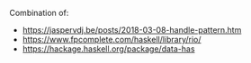 Combination of:

- https://jaspervdj.be/posts/2018-03-08-handle-pattern.htm
- https://www.fpcomplete.com/haskell/library/rio/
- https://hackage.haskell.org/package/data-has

